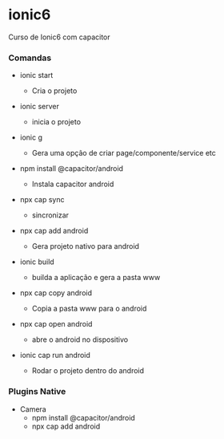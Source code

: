 # ionic6

Curso de Ionic6 com capacitor

### Comandas

- ionic start

  - Cria o projeto

- ionic server

  - inicia o projeto

- ionic g

  - Gera uma opção de criar page/componente/service etc

- npm install @capacitor/android
  - Instala capacitor android

- npx cap sync
  - sincronizar 

- npx cap add android
  - Gera projeto nativo para android

- ionic build
    - builda a aplicação e gera a pasta www

- npx cap copy android
    - Copia a pasta www para o android

- npx cap open android  
    - abre o android no dispositivo

- ionic cap run android
    - Rodar o projeto dentro do android

### Plugins Native

- Camera
  - npm install @capacitor/android
  - npx cap add android
